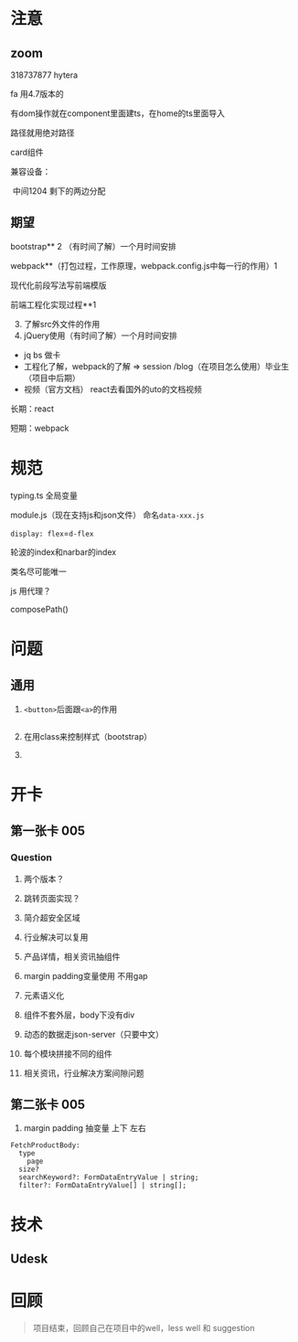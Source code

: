 # 注意

## zoom

318737877  hytera



fa 用4.7版本的

有dom操作就在component里面建ts，在home的ts里面导入

路径就用绝对路径

card组件

兼容设备：

​	中间1204 剩下的两边分配



## 期望

bootstrap** 2 （有时间了解）一个月时间安排

webpack**（打包过程，工作原理，webpack.config.js中每一行的作用）1

现代化前段写法写前端模版

前端工程化实现过程**1

3. 了解src外文件的作用
4. jQuery使用（有时间了解）一个月时间安排

* jq bs 做卡
* 工程化了解，webpack的了解 => session /blog（在项目怎么使用）毕业生 （项目中后期）
* 视频（官方文档） react去看国外的uto的文档视频

长期：react





短期：webpack



# 规范

typing.ts 全局变量

module.js（现在支持js和json文件） 命名`data-xxx.js`

`display: flex`=`d-flex`

轮波的index和narbar的index

类名尽可能唯一

js 用代理？

composePath()

# 	问题

## 通用

1. `<button>`后面跟`<a>`的作用

   ```
   
   ```

2. 在用class来控制样式（bootstrap）

3. 



# 开卡

## 第一张卡 005

### Question

1. 两个版本？

2. 跳转页面实现？

3. 简介超安全区域

4. 行业解决可以复用

5. 产品详情，相关资讯抽组件

   

6. margin padding变量使用 不用gap

7. 元素语义化

8. 组件不套外层，body下没有div

9. 动态的数据走json-server（只要中文）

10. 每个模块拼接不同的组件

11. 相关资讯，行业解决方案间隙问题



## 第二张卡 005

1. margin padding 抽变量 上下 左右





```
FetchProductBody:
  type
	page
  size?
  searchKeyword?: FormDataEntryValue | string;
  filter?: FormDataEntryValue[] | string[];
```

# 技术

## Udesk



# 回顾

> 项目结束，回顾自己在项目中的well，less well 和 suggestion

